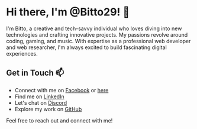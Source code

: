 # Hi there, I'm @Bitto29! 👋

I'm Bitto, a creative and tech-savvy individual who loves diving into new technologies and crafting innovative projects. My passions revolve around coding, gaming, and music. With expertise as a professional web developer and web researcher, I'm always excited to build fascinating digital experiences.

## Get in Touch 📫

- Connect with me on [Facebook](https://www.facebook.com/profile.php?id=100077225097511) or [here](https://www.facebook.com/basit.iqbal.bitto)
- Find me on [LinkedIn](https://www.linkedin.com/in/basit-iqbal-bitto-60bb8626b)
- Let's chat on [Discord](https://discord.gg/8v9JhUPj)
- Explore my work on [GitHub](https://github.com/Bitto29)

Feel free to reach out and connect with me!

<!---
Bitto29/Bitto29 is a ✨ special ✨ repository because its `README.md` (this file) appears on your GitHub profile.
You can click the Preview link to take a look at your changes.
--->
